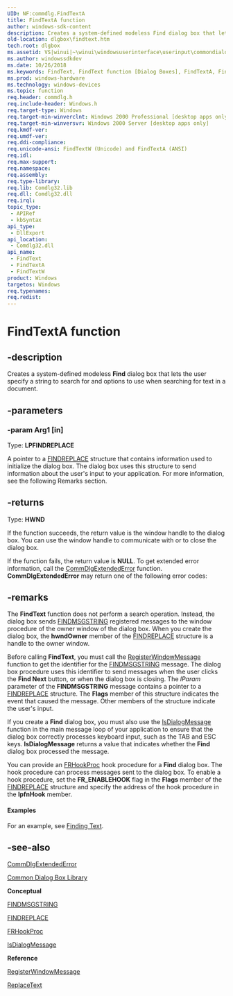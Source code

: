 ```yaml
---
UID: NF:commdlg.FindTextA
title: FindTextA function
author: windows-sdk-content
description: Creates a system-defined modeless Find dialog box that lets the user specify a string to search for and options to use when searching for text in a document.
old-location: dlgbox\findtext.htm
tech.root: dlgbox
ms.assetid: VS|winui|~\winui\windowsuserinterface\userinput\commondialogboxlibrary\commondialogboxreference\commondialogboxfunctions\findtext.htm
ms.author: windowssdkdev
ms.date: 10/26/2018
ms.keywords: FindText, FindText function [Dialog Boxes], FindTextA, FindTextW, _win32_FindText, _win32_findtext_cpp, commdlg/FindText, commdlg/FindTextA, commdlg/FindTextW, dlgbox.findtext, winui._win32_findtext
ms.prod: windows-hardware
ms.technology: windows-devices
ms.topic: function
req.header: commdlg.h
req.include-header: Windows.h
req.target-type: Windows
req.target-min-winverclnt: Windows 2000 Professional [desktop apps only]
req.target-min-winversvr: Windows 2000 Server [desktop apps only]
req.kmdf-ver: 
req.umdf-ver: 
req.ddi-compliance: 
req.unicode-ansi: FindTextW (Unicode) and FindTextA (ANSI)
req.idl: 
req.max-support: 
req.namespace: 
req.assembly: 
req.type-library: 
req.lib: Comdlg32.lib
req.dll: Comdlg32.dll
req.irql: 
topic_type:
 - APIRef
 - kbSyntax
api_type:
 - DllExport
api_location:
 - Comdlg32.dll
api_name:
 - FindText
 - FindTextA
 - FindTextW
product: Windows
targetos: Windows
req.typenames: 
req.redist: 
---
```


# FindTextA function


## -description


Creates a system-defined modeless <b>Find</b> dialog box that lets the user specify a string to search for and options to use when searching for text in a document.


## -parameters




### -param Arg1 [in]

Type: <b>LPFINDREPLACE</b>

A pointer to a <a href="https://msdn.microsoft.com/en-us/library/ms646835(v=VS.85).aspx">FINDREPLACE</a> structure that contains information used to initialize the dialog box. The dialog box uses this structure to send information about the user's input to your application. For more information, see the following Remarks section.


## -returns



Type: <b>HWND</b>

If the function succeeds, the return value is the window handle to the dialog box. You can use the window handle to communicate with or to close the dialog box.

If the function fails, the return value is <b>NULL</b>. To get extended error information, call the <a href="https://msdn.microsoft.com/en-us/library/ms646916(v=VS.85).aspx">CommDlgExtendedError</a> function. <b>CommDlgExtendedError</b> may return one of the following error codes: 




## -remarks



The <b>FindText</b> function does not perform a search operation. Instead, the dialog box sends <a href="https://msdn.microsoft.com/en-us/library/ms646872(v=VS.85).aspx">FINDMSGSTRING</a> registered messages to the window procedure of the owner window of the dialog box. When you create the dialog box, the  <b>hwndOwner</b> member of the <a href="https://msdn.microsoft.com/en-us/library/ms646835(v=VS.85).aspx">FINDREPLACE</a> structure is a handle to the owner window.

Before calling <b>FindText</b>, you must call the <a href="https://msdn.microsoft.com/en-us/library/ms644947(v=VS.85).aspx">RegisterWindowMessage</a> function to get the identifier for the <a href="https://msdn.microsoft.com/en-us/library/ms646872(v=VS.85).aspx">FINDMSGSTRING</a> message. The dialog box procedure uses this identifier to send messages when the user clicks the <b>Find Next</b> button, or when the dialog box is closing. The  <i>lParam</i> parameter of the <b>FINDMSGSTRING</b> message contains a pointer to a <a href="https://msdn.microsoft.com/en-us/library/ms646835(v=VS.85).aspx">FINDREPLACE</a> structure. The  <b>Flags</b> member of this structure indicates the event that caused the message. Other members of the structure indicate the user's input.

If you create a <b>Find</b> dialog box, you must also use the <a href="https://msdn.microsoft.com/en-us/library/ms645498(v=VS.85).aspx">IsDialogMessage</a> function in the main message loop of your application to ensure that the dialog box correctly processes keyboard input, such as the TAB and ESC keys. <b>IsDialogMessage</b> returns a value that indicates whether the <b>Find</b> dialog box processed the message.

You can provide an <a href="https://msdn.microsoft.com/en-us/library/ms646922(v=VS.85).aspx">FRHookProc</a> hook procedure for a <b>Find</b> dialog box. The hook procedure can process messages sent to the dialog box. To enable a hook procedure, set the <b>FR_ENABLEHOOK</b> flag in the  <b>Flags</b> member of the <a href="https://msdn.microsoft.com/en-us/library/ms646835(v=VS.85).aspx">FINDREPLACE</a> structure and specify the address of the hook procedure in the  <b>lpfnHook</b> member.


#### Examples

For an example, see <a href="https://msdn.microsoft.com/en-us/library/ms646829(v=VS.85).aspx">Finding Text</a>.

<div class="code"></div>



## -see-also




<a href="https://msdn.microsoft.com/en-us/library/ms646916(v=VS.85).aspx">CommDlgExtendedError</a>



<a href="https://msdn.microsoft.com/en-us/library/ms645524(v=VS.85).aspx">Common Dialog Box Library</a>



<b>Conceptual</b>



<a href="https://msdn.microsoft.com/en-us/library/ms646872(v=VS.85).aspx">FINDMSGSTRING</a>



<a href="https://msdn.microsoft.com/en-us/library/ms646835(v=VS.85).aspx">FINDREPLACE</a>



<a href="https://msdn.microsoft.com/en-us/library/ms646922(v=VS.85).aspx">FRHookProc</a>



<a href="https://msdn.microsoft.com/en-us/library/ms645498(v=VS.85).aspx">IsDialogMessage</a>



<b>Reference</b>



<a href="https://msdn.microsoft.com/en-us/library/ms644947(v=VS.85).aspx">RegisterWindowMessage</a>



<a href="https://msdn.microsoft.com/en-us/library/ms646946(v=VS.85).aspx">ReplaceText</a>
 

 

